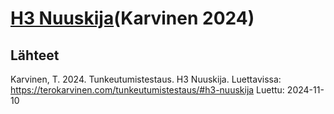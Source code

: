 # [H3 Nuuskija](https://terokarvinen.com/tunkeutumistestaus/#h3-nuuskija)(Karvinen 2024)

## Lähteet

Karvinen, T. 2024. Tunkeutumistestaus. H3 Nuuskija. Luettavissa: https://terokarvinen.com/tunkeutumistestaus/#h3-nuuskija Luettu: 2024-11-10
